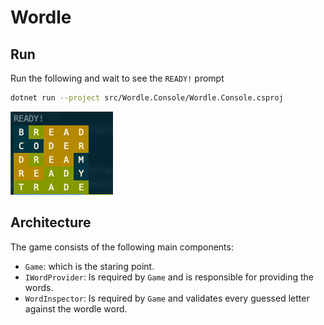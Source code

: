 # Wordle


## Run

Run the following and wait to see the `READY!` prompt

```bash
dotnet run --project src/Wordle.Console/Wordle.Console.csproj
```
![screenshot](images/shot.png)

## Architecture

The game consists of the following main components:

- `Game`: which is the staring point.
- `IWordProvider`: Is required by `Game` and is responsible for providing the words.
- `WordInspector`: Is required by `Game` and validates every guessed letter against the wordle word.
